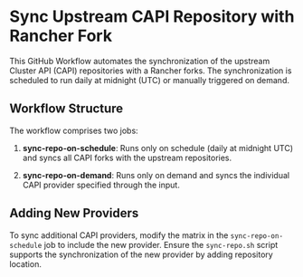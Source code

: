 # Sync Upstream CAPI Repository with Rancher Fork

This GitHub Workflow automates the synchronization of the upstream Cluster API (CAPI) repositories with a Rancher forks. The synchronization is scheduled to run daily at midnight (UTC) or manually triggered on demand.

## Workflow Structure

The workflow comprises two jobs:

1. **sync-repo-on-schedule**: Runs only on schedule (daily at midnight UTC) and syncs all CAPI forks with the upstream repositories.

2. **sync-repo-on-demand**: Runs only on demand and syncs the individual CAPI provider specified through the input.

## Adding New Providers

To sync additional CAPI providers, modify the matrix in the `sync-repo-on-schedule` job to include the new provider. Ensure the `sync-repo.sh` script supports the synchronization of the new provider by adding repository
location.
